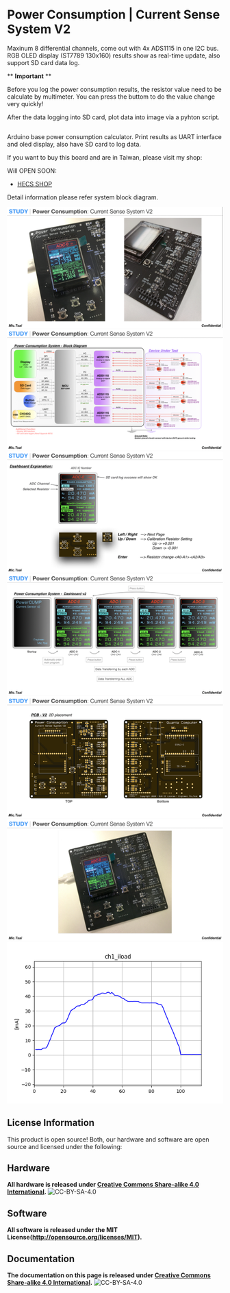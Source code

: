 Power Consumption | Current Sense System V2
==============================================

Maxinum 8 differential channels, come out with 4x ADS1115 in one I2C bus. RGB OLED display (ST7789 130x160) results show as real-time update, also support SD card data log. 

** **Important** **

Before you log the power consumption results, the resistor value need to be calculate by multimeter. You can press the buttom to do the value change very quickly! 

After the data logging into SD card, plot data into image via a pyhton script.

## 

Arduino base power consumption calculator. Print results as UART interface and oled display, also have SD card to log data.

If you want to buy this board and are in Taiwan, please visit my shop: 

Will OPEN SOON:
* [HECS SHOP](https://www.)


Detail information please refer system block diagram.

![*Power Consumption | Current Sense System V2*](https://github.com/Mic-Tsai/Power-Consumption-Current-Sense-System-V2/blob/master/res/Current%20Sense%20System%20V2_1.png)
![*Power Consumption | Current Sense System V2*](https://github.com/Mic-Tsai/Power-Consumption-Current-Sense-System-V2/blob/master/res/Current%20Sense%20System%20V2_2.png)
![*Power Consumption | Current Sense System V2*](https://github.com/Mic-Tsai/Power-Consumption-Current-Sense-System-V2/blob/master/res/Current%20Sense%20System%20V2_3.png)
![*Power Consumption | Current Sense System V2*](https://github.com/Mic-Tsai/Power-Consumption-Current-Sense-System-V2/blob/master/res/Current%20Sense%20System%20V2_4.png)
![*Power Consumption | Current Sense System V2*](https://github.com/Mic-Tsai/Power-Consumption-Current-Sense-System-V2/blob/master/res/Current%20Sense%20System%20V2_5.png)
![*Power Consumption | Current Sense System V2*](https://github.com/Mic-Tsai/Power-Consumption-Current-Sense-System-V2/blob/master/res/Current%20Sense%20System%20V2_6.png)
![*Power Consumption | Current Sense System V2*](https://github.com/Mic-Tsai/Power-Consumption-Current-Sense-System-V2/blob/master/res/ch1_iload.png)
## 

## License Information

This product is open source! Both, our hardware and software are open source and licensed under the following:

## Hardware

**All hardware is released under [Creative Commons Share-alike 4.0 International](http://creativecommons.org/licenses/by-sa/4.0/).**
![CC-BY-SA-4.0](https://i.creativecommons.org/l/by-sa/4.0/88x31.png)

## Software 

**All software is released under the MIT License(http://opensource.org/licenses/MIT).**

## Documentation

**The documentation on this page is released under [Creative Commons Share-alike 4.0 International](http://creativecommons.org/licenses/by-sa/4.0/).**
![CC-BY-SA-4.0](https://i.creativecommons.org/l/by-sa/4.0/88x31.png)
